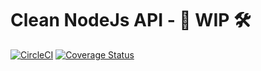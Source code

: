 # Clean NodeJs API - 🚧 WIP 🛠

[![CircleCI](https://circleci.com/gh/luizclr/clean-node-api/tree/master.svg?style=shield)](https://circleci.com/gh/luizclr/clean-node-api/tree/master) [![Coverage Status](https://coveralls.io/repos/github/luizclr/clean-node-api/badge.svg?branch=master)](https://coveralls.io/github/luizclr/clean-node-api?branch=master)

